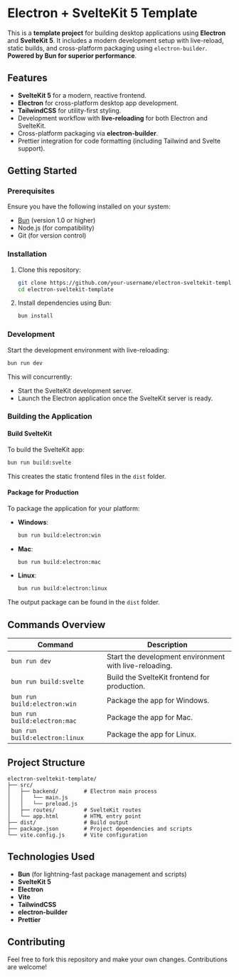 
# Electron + SvelteKit 5 Template

This is a **template project** for building desktop applications using **Electron** and **SvelteKit 5**. It includes a modern development setup with live-reload, static builds, and cross-platform packaging using `electron-builder`. **Powered by Bun for superior performance**.

## Features

- **SvelteKit 5** for a modern, reactive frontend.
- **Electron** for cross-platform desktop app development.
- **TailwindCSS** for utility-first styling.
- Development workflow with **live-reloading** for both Electron and SvelteKit.
- Cross-platform packaging via **electron-builder**.
- Prettier integration for code formatting (including Tailwind and Svelte support).

## Getting Started

### Prerequisites

Ensure you have the following installed on your system:

- [Bun](https://bun.sh/) (version 1.0 or higher)
- Node.js (for compatibility)
- Git (for version control)

### Installation

1. Clone this repository:

   ```bash
   git clone https://github.com/your-username/electron-sveltekit-template.git
   cd electron-sveltekit-template
   ```

2. Install dependencies using Bun:

   ```bash
   bun install
   ```

### Development

Start the development environment with live-reloading:

```bash
bun run dev
```

This will concurrently:

- Start the SvelteKit development server.
- Launch the Electron application once the SvelteKit server is ready.

### Building the Application

#### Build SvelteKit

To build the SvelteKit app:

```bash
bun run build:svelte
```

This creates the static frontend files in the `dist` folder.

#### Package for Production

To package the application for your platform:

- **Windows**:

  ```bash
  bun run build:electron:win
  ```

- **Mac**:

  ```bash
  bun run build:electron:mac
  ```

- **Linux**:

  ```bash
  bun run build:electron:linux
  ```

The output package can be found in the `dist` folder.

## Commands Overview

| Command                          | Description                                                      |
|----------------------------------|------------------------------------------------------------------|
| `bun run dev`                    | Start the development environment with live-reloading.          |
| `bun run build:svelte`           | Build the SvelteKit frontend for production.                    |
| `bun run build:electron:win`     | Package the app for Windows.                                    |
| `bun run build:electron:mac`     | Package the app for Mac.                                        |
| `bun run build:electron:linux`   | Package the app for Linux.                                      |

## Project Structure

```
electron-sveltekit-template/
├── src/
│   ├── backend/        # Electron main process
│   │   └── main.js
│   │   └── preload.js
│   ├── routes/         # SvelteKit routes
│   └── app.html        # HTML entry point
├── dist/               # Build output
├── package.json        # Project dependencies and scripts
└── vite.config.js      # Vite configuration
```

## Technologies Used

- **Bun** (for lightning-fast package management and scripts)
- **SvelteKit 5**
- **Electron**
- **Vite**
- **TailwindCSS**
- **electron-builder**
- **Prettier**

## Contributing

Feel free to fork this repository and make your own changes. Contributions are welcome!